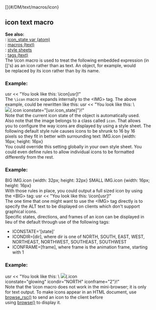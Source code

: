 []{#/DM/text/macros/icon}    
## icon text macro    
**See also:**    
:   [icon_state var (atom)](/ref/atom/var/icon_state/icon_state.md)    
:   [macros (text)](/ref/DM/text/macros/macros.md)    
:   [style sheets](/ref/DM/text/style/style.md)    
:   [tags (text)](/ref/DM/text/tags/tags.md)    
The \\icon macro is used to treat the following embedded expression (in    
\[\]\'s) as an icon rather than as text. An object, for example, would    
be replaced by its icon rather than by its name.    
### Example:    
usr \<\< \"You look like this: \\icon\[usr\]!\"    
The `\icon` macro expands internally to the \<IMG\> tag. The above    
example, could be rewritten like this: usr \<\< \"You look like this: \\    
![](\ref%5Busr.icon%5D){.icon iconstate="[usr.icon_state]"}!\"    
Note that the current icon state of the object is automatically used.    
Also note that the image belongs to a class called `icon`. That allows    
you to configure the way icons are displayed by using a style sheet. The    
following default style rule causes icons to be shrunk to 16 by 16    
pixels so they fit in better with surrounding text: IMG.icon {width:    
16px; height: 16px}    
You could override this setting globally in your own style sheet. You    
could even define rules to allow individual icons to be formatted    
differently from the rest.    
### Example:    
BIG IMG.icon {width: 32px; height: 32px} SMALL IMG.icon {width: 16px;    
height: 16px}    
With those rules in place, you could output a full sized icon by using    
the \<BIG\> tag: usr \<\< \"You look like this: \\icon\[usr\]!\"    
The one time that one might want to use the \<IMG\> tag directly is to    
specify the ALT text to be displayed on clients which don\'t support    
graphical icons.    
Specific states, directions, and frames of an icon can be displayed in    
lieu of the default through use of the following tags:    
-   ICONSTATE=\'\[state\]\'    
-   ICONDIR=\[dir\], where dir is one of NORTH, SOUTH, EAST, WEST,    
    NORTHEAST, NORTHWEST, SOUTHEAST, SOUTHWEST    
-   ICONFRAME=\[frame\], where frame is the animation frame, starting    
    with 1    
### Example:    
usr \<\< \"You look like this: \\ ![](\ref%5Busr.icon%5D){.icon    
iconstate="glowing" icondir="NORTH" iconframe="2"}!\"    
Note that the \\icon macro does not work in the mini-browser; it is only    
for text output. To make icons appear in an HTML document, use    
[browse_rsc()](/ref/proc/browse_rsc/browse_rsc.md) to send an icon to the client before    
using [browse()](/ref/proc/browse/browse.md) to display it.  
